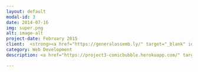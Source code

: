 ```yaml
---
layout: default
modal-id: 3
date: 2014-07-16
img: super.png
alt: image-alt
project-date: February 2015
client:  <strong><a href="https://generalassemb.ly/" target="_blank" id="special" >General Assembly</a></strong> 
category: Web Development
description: <a href="https://project3-comicbubble.herokuapp.com/" target="_blank" data-tooltip="Click on image to go to website"><img src="http://imageshack.com/a/img673/1182/yGyt9l.png"id="center"></a><br><br>For the third project of our course I chose to build a comic app. The initial scope was to plug into the COMIC VINE database api and then use D3 (Data-Driven Documents) to simulate the comics in the database as a 'bubble cloud'. Designs, layouts, illustrations and logos were created by me in Photoshop. The web page was made with Ruby on Rails, D3, Html, CSS, JQuery and CoffeeScript. Project 3 website is responsive.

---
```

